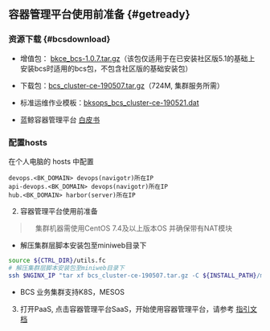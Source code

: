 ## 容器管理平台使用前准备 {#getready}

### 资源下载  {#bcsdownload}

- 增值包： [bkce_bcs-1.0.7.tar.gz](http://bkopen-1252002024.file.myqcloud.com/upload_files/bkce_bcs-1.0.7.tar.gz)（该包仅适用于在已安装社区版5.1的基础上安装bcs时适用的bcs包，不包含社区版的基础安装包）

- 下载包：[bcs_cluster-ce-190507.tar.gz](http://bkee-1252002024.file.myqcloud.com/bcs/bcs_cluster-ce-190507.tar.gz)（724M, 集群服务所需）

- 标准运维作业模板：[bksops_bcs_cluster-ce-190521.dat](http://bkee-1252002024.file.myqcloud.com/bcs/bksops_bcs_cluster-ce-190521.dat)

- 蓝鲸容器管理平台 [白皮书](https://docs.bk.tencent.com/bcs/)

### 配置hosts

在个人电脑的 hosts 中配置

```
devops.<BK_DOMAIN> devops(navigotr)所在IP
api-devops.<BK_DOMAIN> devops(navigotr)所在IP
hub.<BK_DOMAIN> harbor(server)所在IP
```

2. 容器管理平台使用前准备

>　集群机器需使用CentOS 7.4及以上版本OS 并确保带有NAT模块

  - 解压集群层脚本安装包至miniweb目录下
  ```bash
  source ${CTRL_DIR}/utils.fc
  # 解压集群层脚本安装包至miniweb目录下
  ssh $NGINX_IP "tar xf bcs_cluster-ce-190507.tar.gz -C ${INSTALL_PATH}/miniweb/"
  ```

  - BCS 业务集群支持K8S，MESOS


3. 打开PaaS, 点击容器管理平台SaaS，开始使用容器管理平台，请参考 [指引文档](https://docs.bk.tencent.com/bcs/Container/QuickStart.html)
